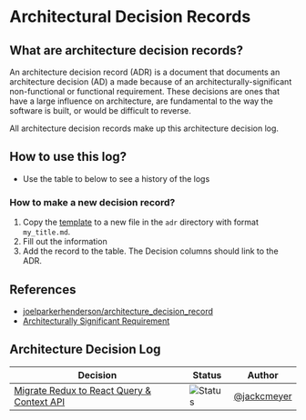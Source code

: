 # Architectural Decision Records

## What are architecture decision records?

An architecture decision record (ADR) is a document that documents an architecture 
decision (AD) a made because of an architecturally-significant non-functional or 
functional requirement. These decisions are ones that have a large influence on 
architecture, are fundamental to the way the software is built, or would be difficult 
to reverse.

All architecture decision records make up this architecture decision log.

## How to use this log?

* Use the table to below to see a history of the logs

### How to make a new decision record?

1. Copy the [template](./adr/template.md) to a new file in the `adr` directory with format `my_title.md`.
2. Fill out the information
3. Add the record to the table. The Decision columns should link to the ADR.

## References

* [joelparkerhenderson/architecture_decision_record](https://bit.ly/2VmfgdY)
* [Architecturally Significant Requirement](https://en.wikipedia.org/wiki/Architecturally_significant_requirements#:~:text=Architecturally%20significant%20requirements%20are%20those,system%20in%20measurably%20identifiable%20ways.)

## Architecture Decision Log

|           Decision                                                    |          Status                                                  |            Author                                  |
|-----------------------------------------------------------------------|------------------------------------------------------------------|----------------------------------------------------|
| [Migrate Redux to React Query & Context API](./redux_to_react_query)     | ![Status](https://img.shields.io/badge/status-proposed-yellow)   | [@jackcmeyer](https://github.com/jackcmeyer)    |